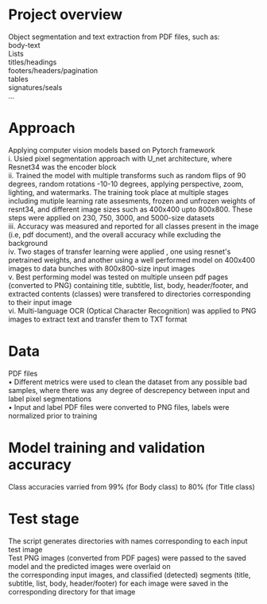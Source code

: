 # Project overview 

Object segmentation and text extraction from PDF files, such as:  
body-text  
Lists  
titles/headings  
footers/headers/pagination  
tables  
signatures/seals   
...  


# Approach

Applying computer vision models based on Pytorch framework  
i.	Usied pixel segmentation approach with U_net architecture, where Resnet34 was the encoder block  
ii.	Trained the model with multiple transforms such as random flips of 90 degrees, random rotations -10-10 degrees, applying perspective, zoom, lighting, and watermarks. The training took place at multiple stages including mutiple learning rate assesments, frozen and unfrozen weights of resnt34, and different image sizes such as 400x400 upto 800x800. These steps were applied on 230, 750, 3000, and 5000-size datasets  
iii. Accuracy was measured and reported for all classes present in the image (i.e, pdf document), and the overall accuracy while excluding the background  
iv. Two stages of transfer learning were applied , one using resnet's pretrained weights, and another using a well performed model on 400x400 images to data bunches with 800x800-size input images  
v.	Best performing model was tested on multiple unseen pdf pages (converted to PNG) containing title, subtitle, list, body, header/footer, and extracted contents (classes) were transfered to directories corresponding to their input image  
vi. Multi-language OCR (Optical Character Recognition) was applied to PNG images to extract text and transfer them to TXT format  

# Data

PDF files  
•	Different metrics were used to clean the dataset from any possible bad samples, where there was any degree of descrepency between input and label pixel segmentations   
•	Input and label PDF files were converted to PNG files, labels were normalized prior to training  

# Model training and validation accuracy

Class accuracies varried from 99% (for Body class) to 80% (for Title class)   

# Test stage

The script generates directories with names corresponding to each input test image  
Test PNG images (converted from PDF pages) were passed to the saved model and the predicted images were overlaid on   
the corresponding input images, and classified (detected) segments (title, subtitle, list, body, header/footer) for each image were saved in the corresponding directory for that image  
